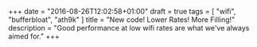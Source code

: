 +++
date = "2016-08-26T12:02:58+01:00"
draft = true
tags = [ "wifi", "bufferbloat", "ath9k" ]
title = "New code! Lower Rates! More Filling!"
description = "Good performance at low wifi rates are what we've always aimed for."
+++

